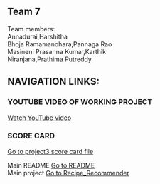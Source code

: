 ## Team 7

Team members: <br>
Annadurai,Harshitha <br>
Bhoja Ramamanohara,Pannaga Rao <br>
Masineni Prasanna Kumar,Karthik <br>
Niranjana,Prathima Putreddy <br>

## NAVIGATION LINKS:

### YOUTUBE VIDEO OF WORKING PROJECT

[Watch YouTube video](https://youtu.be/133EWUQWe5Q)

### SCORE CARD

[Go to project3 score card file](https://github.com/pnprathima/Recipe_Recommender/blob/master/proj3/score_card.csv)

Main README [Go to README](https://github.com/pnprathima/Recipe_Recommender#readme) <br>
Main project [Go to Recipe_Recommender](https://github.com/pnprathima/Recipe_Recommender) <br>
